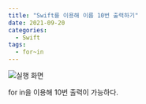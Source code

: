 ```yaml
---
title: "Swift를 이용해 이름 10번 출력하기"
date: 2021-09-20
categories:
  - Swift
tags:
  - for~in
---
```


![실행 화면](https://overtae.github.io/test/assets/images/ios/ios-w01.JPG)

for in을 이용해 10번 출력이 가능하다.
